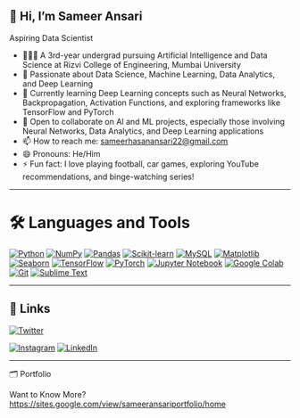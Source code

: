 ## 👋 Hi, I’m Sameer Ansari

Aspiring Data Scientist 
- 👨🏻‍🎓 A 3rd-year undergrad pursuing Artificial Intelligence and Data Science at Rizvi College of Engineering, Mumbai University
- 👀 Passionate about Data Science, Machine Learning, Data Analytics, and Deep Learning
- 🌱 Currently learning Deep Learning concepts such as Neural Networks, Backpropagation, Activation Functions, and exploring frameworks like TensorFlow and PyTorch
- 💞️ Open to collaborate on AI and ML projects, especially those involving Neural Networks, Data Analytics, and Deep Learning applications
- 📫 How to reach me: sameerhasanansari22@gmail.com
- 😄 Pronouns: He/Him
- ⚡ Fun fact: I love playing football, car games, exploring YouTube recommendations, and binge-watching series!


---


# 🛠️ Languages and Tools  

[![Python](https://img.shields.io/badge/-Python-3776AB?style=for-the-badge&logo=python&logoColor=white&logoWidth=20)](https://www.python.org/)
[![NumPy](https://img.shields.io/badge/-NumPy-013243?style=for-the-badge&logo=numpy&logoColor=white&logoWidth=20)](https://numpy.org/)
[![Pandas](https://img.shields.io/badge/-Pandas-150458?style=for-the-badge&logo=pandas&logoColor=white&logoWidth=20)](https://pandas.pydata.org/)
[![Scikit-learn](https://img.shields.io/badge/-Scikit--Learn-F7931E?style=for-the-badge&logo=scikit-learn&logoColor=white&logoWidth=20)](https://scikit-learn.org/)
[![MySQL](https://img.shields.io/badge/-MySQL-4479A1?style=for-the-badge&logo=mysql&logoColor=white&logoWidth=20)](https://www.mysql.com/)
[![Matplotlib](https://img.shields.io/badge/-Matplotlib-1F4A73?style=for-the-badge&logo=matplotlib&logoColor=white&logoWidth=20)](https://matplotlib.org/)
[![Seaborn](https://img.shields.io/badge/-Seaborn-5B8BB1?style=for-the-badge&logo=plotly&logoColor=white&logoWidth=20)](https://seaborn.pydata.org/)
[![TensorFlow](https://img.shields.io/badge/-TensorFlow-FF6F00?style=for-the-badge&logo=tensorflow&logoColor=white&logoWidth=20)](https://www.tensorflow.org/)
[![PyTorch](https://img.shields.io/badge/-PyTorch-EE4C2C?style=for-the-badge&logo=pytorch&logoColor=white&logoWidth=20)](https://pytorch.org/)
[![Jupyter Notebook](https://img.shields.io/badge/-Jupyter-F37626?style=for-the-badge&logo=jupyter&logoColor=white&logoWidth=20)](https://jupyter.org/)
[![Google Colab](https://img.shields.io/badge/-Google%20Colab-F9AB00?style=for-the-badge&logo=google-colab&logoColor=white&logoWidth=20)](https://colab.research.google.com/)
[![Git](https://img.shields.io/badge/-Git-F05032?style=for-the-badge&logo=git&logoColor=white&logoWidth=20)](https://git-scm.com/)
[![Sublime Text](https://img.shields.io/badge/-Sublime%20Text-FF9800?style=for-the-badge&logo=sublime-text&logoColor=white&logoWidth=20)](https://www.sublimetext.com/)




---


## 🔗 Links  

[![Twitter](https://img.shields.io/badge/-Twitter-1DA1F2?style=for-the-badge&logo=twitter&logoColor=white&logoWidth=20)](https://x.com/ansarisameer_31?t=jl_3ttibkqH9BKO62kegCw&s=09)

[![Instagram](https://img.shields.io/badge/-Instagram-E4405F?style=for-the-badge&logo=instagram&logoColor=white&logoWidth=20)](https://www.instagram.com/sameeransari._31)
[![LinkedIn](https://img.shields.io/badge/-LinkedIn-0A66C2?style=for-the-badge&logo=linkedin&logoColor=white&logoWidth=20)](https://www.linkedin.com/in/sameer-ansari-6aa2b02ab/)




---

🗂️ Portfolio

Want to Know More? https://sites.google.com/view/sameeransariportfolio/home
